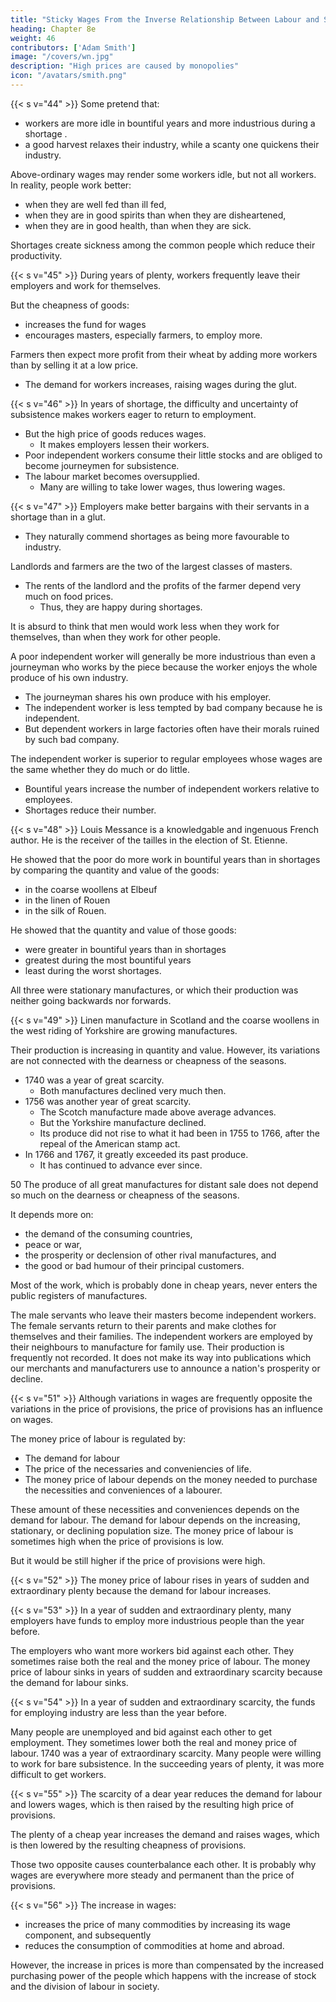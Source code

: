 ```yaml
---
title: "Sticky Wages From the Inverse Relationship Between Labour and Stock"
heading: Chapter 8e
weight: 46
contributors: ['Adam Smith']
image: "/covers/wn.jpg"
description: "High prices are caused by monopolies"
icon: "/avatars/smith.png"
---
```




{{< s v="44" >}} Some pretend that:
- workers are more idle in bountiful<!-- cheap --> years and more industrious during a shortage <!-- in dear years -->.
- a <!-- plentiful subsistence --> good harvest relaxes their industry, while a scanty one quickens their industry.

Above-ordinary wages may render some workers idle, but not all workers. In reality, people work better: 
- when they are well fed than ill fed,
- when they are in good spirits than when they are disheartened,
- when they are in good health, than when they are sick.

Shortages create <!-- Years of scarcity are years of --> sickness among the common people which reduce their productivity.


{{< s v="45" >}} During <!-- an economic boom, In --> years of plenty, workers frequently leave their employers and work for themselves.

But the cheapness of goods:
- increases the fund for wages 
- encourages masters, especially farmers, to employ more.

Farmers then expect more profit from their wheat by adding more workers than by selling it at a low price.
- The demand for workers increases, raising wages during the glut.  <!-- while the number of workers in the market decreases.
The price of labour, therefore, frequently rises in cheap years. -->


{{< s v="46" >}} In years of shortage, the difficulty and uncertainty of subsistence makes workers eager to return to employment.
- But the high price of goods reduces wages.
  - It makes employers lessen their workers.
- Poor independent workers consume their little stocks and are obliged to become journeymen for subsistence.
- The labour market becomes oversupplied.
  - Many are willing to take lower wages, thus lowering wages.


{{< s v="47" >}} Employers make better bargains with their servants in a shortage than in a glut.
<!-- - They become more humble and dependent duringin dear that in cheap years --> 
- They naturally commend shortages <!-- the dear years --> as being more favourable to industry.

Landlords and farmers are the two of the largest classes of masters.
- The rents of the landlord and the profits of the farmer depend very much on food prices.
  - Thus, they are happy during shortages. <!--  dear years. -->

It is absurd to think that men would work less when they work for themselves, than when they work for other people.

A poor independent worker will generally be more industrious than even a journeyman who works by the piece because the worker enjoys the whole produce of his own industry.
- The journeyman shares his own produce with his employer.
- The independent worker is less tempted by bad company because he is independent.
- But dependent workers in large factories often have their morals ruined by such bad company.

The independent worker is superior to regular employees whose wages are the same whether they do much or do little.
- Bountiful years increase the number of independent workers relative to employees.
- Shortages reduce their number.


{{< s v="48" >}} Louis Messance is a knowledgable and ingenuous French author. He is the receiver of the tailles in the election of St. Etienne. 

He showed that the poor do more work in bountiful years than in shortages by comparing the quantity and value of the goods:
- in the coarse woollens at Elbeuf
- in the linen of Rouen
- in the silk of Rouen.

He showed that the quantity and value of those goods:
- were greater in bountiful years than in shortages
- greatest during the most bountiful years
- least during the worst shortages<!-- dearest years -->.

All three were stationary manufactures, or which their production was neither going backwards nor forwards.


{{< s v="49" >}} Linen manufacture in Scotland and the coarse woollens in the west riding of Yorkshire are growing manufactures.

Their production is increasing in quantity and value.
However, its variations are not connected with the dearness or cheapness of the seasons.

- 1740 was a year of great scarcity.
  - Both manufactures declined very much then.
- 1756 was another year of great scarcity.
  - The Scotch manufacture made above average advances.
  - But the Yorkshire manufacture declined.
  - Its produce did not rise to what it had been in 1755 to 1766, after the repeal of the American stamp act.
- In 1766 and 1767, it greatly exceeded its past produce.
  - It has continued to advance ever since.

50 The produce of all great manufactures for distant sale does not depend so much on the dearness or cheapness of the seasons.

It depends more on:
- the demand of the consuming countries,
- peace or war,
- the prosperity or declension of other rival manufactures, and
- the good or bad humour of their principal customers.

Most of the work, which is probably done in cheap years, never enters the public registers of manufactures.

The male servants who leave their masters become independent workers.
The female servants return to their parents and make clothes for themselves and their families.
The independent workers are employed by their neighbours to manufacture for family use.
Their production is frequently not recorded.
It does not make its way into publications which our merchants and manufacturers use to announce a nation's prosperity or decline.


{{< s v="51" >}} Although variations in wages are frequently opposite the variations in the price of provisions, the price of provisions has an influence on wages.

The money price of labour is regulated by:
- The demand for labour
- The price of the necessaries and conveniencies of life.
- The money price of labour depends on the money needed to purchase the necessities and conveniences of a labourer.

These amount of these necessities and conveniences depends on the demand for labour.
The demand for labour depends on the increasing, stationary, or declining population size.
The money price of labour is sometimes high when the price of provisions is low.

But it would be still higher if the price of provisions were high.


{{< s v="52" >}} The money price of labour rises in years of sudden and extraordinary plenty because the demand for labour increases.


{{< s v="53" >}} In a year of sudden and extraordinary plenty, many employers have funds to employ more industrious people than the year before.

The employers who want more workers bid against each other.
They sometimes raise both the real and the money price of labour.
The money price of labour sinks in years of sudden and extraordinary scarcity because the demand for labour sinks.

{{< s v="54" >}} In a year of sudden and extraordinary scarcity, the funds for employing industry are less than the year before.

Many people are unemployed and bid against each other to get employment.
They sometimes lower both the real and money price of labour.
1740 was a year of extraordinary scarcity.
Many people were willing to work for bare subsistence.
In the succeeding years of plenty, it was more difficult to get workers.


{{< s v="55" >}} The scarcity of a dear year reduces the demand for labour and lowers wages, which is then raised by the resulting high price of provisions.

The plenty of a cheap year increases the demand and raises wages, which is then lowered by the resulting cheapness of provisions.

Those two opposite causes counterbalance each other.
It is probably why wages are everywhere more steady and permanent than the price of provisions.


{{< s v="56" >}} The increase in wages:
- increases the price of many commodities by increasing its wage component, and subsequently
- reduces the consumption of commodities at home and abroad.

However, the increase in prices is more than compensated by the increased purchasing power of the people which happens with the increase of stock and the division of labour in society.